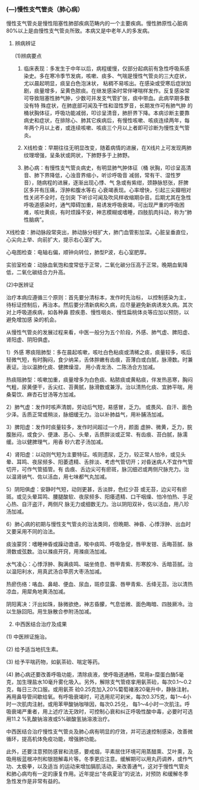 ###   (―)慢性支气管炎（肺心病） 

 慢性支气管炎是慢性阻塞性肺部疾病范畴内的一个主要疾病。慢性肺原性心脏病80%以上是由慢性支气管炎所致。本病又是中老年人的多发病。

1. 辨病辨证

     (1)辨病要点  

     1. 临床表现：多发生于中年以后，病程缓慢，仅部分起病前有急性呼吸系感染史。多在寒冷季节发病，咳嗽、痰多、气喘是慢性气管炎的三大症状，尤以晨起明显，痰呈白色泡沫状， 粘稠不易咳出。在感染或受寒后症狀加剧，痰量增多，呈黄色脓痰。在继发感染时常伴哮喘样发作。反复感染常可导致阻塞性肺气肿，少数可并发支气管扩张，痰中带血。此病早期多数没有特 殊症状，在肺底部可闻及干性和湿性罗音，长期发作可有肺气肿 的桶状胸体征，呼吸功能减弱，叩诊呈清音，肺肝界下降。本病诊断主要靠病史和症状，在排除心、肺其它疾病后，有慢性咳嗽、咳痰连续两年，每年两个月以上者，或连续咳嗽、咳痰三个月以上者即可诊断为慢性支气管炎。

     2. X线检查：早期往往无明显改变，随着病情的进展，在X线片上可发现两肺纹理增强，呈条状或网状，下肺野多于上肺野。  

     3. 肺心病：有慢性支气管炎病史，有明显肺气肿体征（桶 状胸，叩诊呈高清音、肺下界降低，心浊音界缩小，听诊呼吸音 减弱，常有干、湿性罗音），随病程的进展，逐渐出现心悸、气  急或有紫绀，颈静脉怒张，肝脾区多并有压痛，浮肿和腹水等右 心衰竭表现。心率增快，引起三尖瓣相对性关闭不全时，在剑突 下听诊可闻及吹风样收缩期杂音。后期尤其在急性呼吸道感染时，通气障碍加重，易诱发呼吸衰竭，可出现严重的呼吸困难，咳吐黄痰，有时烦躁不安，神志模糊或嗜睡，四肢肌肉抖动，称为“肺性脑病”。  

X线检查：肺动脉段常突出，肺动脉分枝扩大，肺门血管影加深。心脏呈垂直位，心尖向上举、向前扩大，提示右心室扩大。  

心电图检查：电轴右偏，顺钟向转位，肺型P波，右心室肥厚。  

实验室检查：动脉血氧饱和度常低于正常，二氧化碳分压高于正常。晚期血氧降低，二氧化碳结合力升高。

  (2)中医辨证

 治疗本病应遵循三个原则：首先要分清标本，发作时先治标， 以控制感染为主，待标证控制后，再治本。然后要分清新病和久病，应尽量避免新病诱发久病。其次对上呼吸道疾病，如各种鼻  腔疾患、慢性咽炎、慢性扁桃体炎等应加以预防，以避免增加感 染的机会。  

从慢性气管炎的发展过程来看，中医一般分为五个阶段，外感、肺气虚、脾阳虚、肾阳虚、阴阳俱虚。 

1）外感 
寒痰阻肺型：多在晨起咳嗽，咳吐白色粘痰或清稀之痰，痰量较多，咳后轻微气短，有时胸闷，食少纳呆，舌体胖嫩有齿痕，苔薄白或白腻，脉滑数。时兼表证。治以温肺化痰、健脾燥湿，  用小青龙汤、二陈汤合方加减。  

热痰阻肺型：咳嗽加重，痰量增多为白色痰、粘脓痰或黄粘痰，伴发热恶寒，胸闷气粗，尿黄便干，舌尖红、苔黄腻，脉滑数或兼浮。治以清热化痰、宜肺平喘，用桑菊饮、麻杏石甘汤等方加减。

2）肺气虚：发作时咳声清朗，劳动后气短，易感冒，乏力。 或畏风、自汗、面色少泽。舌质正常或稍淡，脉细缓无力。治以补肺益气，用补脯汤加减。 

3）脾阳虚：发作时痰量较多，发作时间超过一个月，颜面  虚肿、微黄，乏力，脘腹胀闷，或食少、便溏、恶心、头晕，舌质胖淡或正常、有齿痕、苔白腻，脉濡缓。治以健脾理气，用香 砂六君子汤加减。

4）肾阳虚：以动则气短为主要特征。咳则遗尿，乏力，较正常人怕冷，或见头晕、耳鸣、夜尿频多、阳萎遗精、舌胖淡、考虑气管切开；对昏迷病人不宜作气管切开，可作气管插管。有 齿痕、舌边尖可有瘀斑，脉沉细迟或两侧尺脉充力。治以温肾纳气、佐以活血，用七味都气丸加减。

5）阴阳俱虚：安静时气短，动则更甚，舌淡胖，色红少苔 或无苔，边尖可有瘀斑。或见头晕耳鸣、腰腿酸软、夜尿频多、阳痿遗精、口干咽燥、怕冷怕热、手足心热、自汗盗汗，两侧尺 脉无力或细数无力。治以阴阳双补，佐以活血，用八珍汤加减。

6）肺心病的初期与慢性支气管炎的治法类同，但晩期、神昏、心悸浮肿、出血时又要采用不同的治法。 

痰浊蒙窍：嗜睡神昏或躁动谵语，喉中痰鸣、呼吸急促，唇甲发钳、舌晦苔腻、脉滑数或弦数。治以滌痰开窍，用滌痰汤加减。  

水气凌心：心悸浮肿、胸满痰鸣、端坐倚息、唇甲青紫、形寒胶冷、舌暗苔腻。治以温阳利水，用真武汤合葶苈大枣汤加减。

热瘀伤络：咯血、鼻衄、便血、尿血，斑疹显露、唇甲青紫、舌绛无苔。治以清热凉血，用犀角地黄汤加减。  

阴阳离决：汗出如珠，脉微欲绝，神志昏朦，气息低微、面色晦暗、四肢厥冷。治以生脉回阳。用生脉散合参附汤加减。

2. 中西医结合治疗及成果  

(1)   中医辨证施治。

(2)   给予适当地抗生素。  

(3)  给予平喘药物，如氨茶硷、喘定等药。 

(4) 肺心病还要改善呼吸功能，清除痰液，使呼吸道通畅，常用a-糜蛋白酶5毫克，加生理盐水10毫升雾化吸入。另外，解除支气管痉挛用氨茶硷，每次0.1〜0.2克，每日三次口服。或用氨茶 硷0.25克加入20%蔔萄褚液20毫升中，静脉注射。再用鼻导管间歇给氧。有呼吸衰竭时，可选用尼可刹米，每次0.375克，每1〜4小时一次肌肉注射。或用苯甲酸钠咖啡因，每次0.25兑，  每1〜4小时一次肌注。呼吸衰竭严重者，用上述疗法无效时，可控制心衰和纠正呼吸性酸中毒，必要时可选用11.2 %乳酸钠溶液或5%碳酸氢钠溶液治疗。 

中西医结合治疗慢性支气管炎及肺心病有明显的疗效，并可迅速控制感染，改善微循环，提高机体免疫功能，增强肺功能。

此外，还要注意预防感冒和流感，要戒烟，平素居住环境可用蒸醋熏、艾叶熏，及吸用板蓝根冲剂和银翘解毒片等。冬季更应注意。缓解期可以用丸药调养，或作气功、太极拳，以及适当 的运动来增加膈肌活动，来改善通气，这对于慢性气管炎和肺心病均有一定的康复作用。近年提出“冬病夏治”的说法，对预防 和缓解冬季急性发作是非常有益的。 
